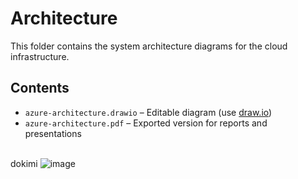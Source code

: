 # Architecture
This folder contains the system architecture diagrams for the cloud infrastructure.

## Contents
- `azure-architecture.drawio` – Editable diagram (use [draw.io](https://app.diagrams.net))
- `azure-architecture.pdf` – Exported version for reports and presentations

\
dokimi 
![image](https://github.com/user-attachments/assets/e9ab2afc-232e-438e-b32a-4251c7599599)
